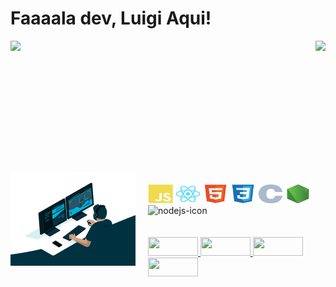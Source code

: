 # Faaaala dev, Luigi Aqui!

<header class="chart">
  <img height="180em" src="https://github-readme-stats.vercel.app/api?username=LuigiGf&show_icons=true&theme=great-gatsby&include_all_commits=true&count_private=true"/>
  <img height="180em" src="https://github-readme-stats.vercel.app/api/top-langs/?username=LuigiGf&layout=compact&langs_count=16&theme=great-gatsby"/>
</header>
  
<section class="links">
  <img height="150" alt="coding-time" src="code.gif">
  <div class="main">
    <div>
      <img class="icons" alt="js-icon"  src="https://raw.githubusercontent.com/devicons/devicon/master/icons/javascript/javascript-plain.svg">
      <img class="icons" alt="react-icon" src="https://raw.githubusercontent.com/devicons/devicon/master/icons/react/react-original.svg">
      <img class="icons" alt="html-icon" src="https://raw.githubusercontent.com/devicons/devicon/master/icons/html5/html5-original.svg">
      <img class="icons" alt="css-icon" src="https://raw.githubusercontent.com/devicons/devicon/master/icons/css3/css3-original.svg">
      <img class="icons" alt="c-icon" src="https://raw.githubusercontent.com/devicons/devicon/master/icons/c/c-original.svg">
      <img class="icons" alt="nodejs-icon" src="https://raw.githubusercontent.com/devicons/devicon/master/icons/nodejs/nodejs-original.svg">
      <img class="icons" alt="nodejs-icon" src="https://raw.githubusercontent.com/jmnote/z-icons/master/svg/cpp.svg">
    </div>
    <br>
    <br>
    <div>
      <a href = "mailto: work.luigi.fonseca@gmail.com">
        <img class="anchors" src="https://img.shields.io/badge/-Gmail-%23EA4335?style=for-the-badge&logo=gmail&logoColor=white">
      </a>
      <a href = "https://www.linkedin.com/in/luigi-gottardello-fonseca-44651a205/">
        <img class="anchors" src="https://img.shields.io/badge/-LinkedIn-%230077B5?style=for-the-badge&logo=linkedin&logoColor=white">
      </a>
      <a href = "https://www.youtube.com/channel/UCd5Ivcm28R1C3fCQKbOx2cg">
        <img class="anchors" src="https://img.shields.io/badge/-Youtube-%23333?style=for-the-badge&logo=youtube&logoColor=white">
      </a>
      <a href = "https://www.instagram.com/devparadev/">
        <img class="anchors" src="https://img.shields.io/badge/-Instagram-%23E4405F?style=for-the-badge&logo=instagram&logoColor=white">
      </a>
    </div>
  </div>
</section>

<style> 
.chart {
  display: flex;
  justify-content: space-between;
  margin-bottom: 30px;
}

.links {
  display: flex;
  flex-direction: row;
}

.icons {
  height: 30px;
  width: 40px;
}

.anchors {
  height: 30px;
  width: 80px;
}

.main {
  margin-left: 20px;
  margin-top: 20px;
}


</style>
